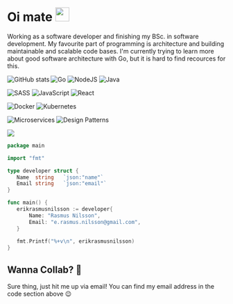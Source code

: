 # Oi mate <img width="32" src="https://media.giphy.com/media/du3J3cXyzhj75IOgvA/giphy.gif">

Working as a software developer and finishing my BSc. in software development. My favourite part of programming is architecture and building maintainable and scalable code bases. I'm currently trying to learn more about good software architecture with Go, but it is hard to find recources for this. 

<img align="left" src="https://github-readme-stats.vercel.app/api?username=erikrasmusnilsson&show_icons=true" alt="GitHub stats" /> 

<img alt="Go" src="https://img.shields.io/badge/go%20-%23323330.svg?&style=for-the-badge&logo=go&logoColor=%23F7DF1E&color=282C34" /> <img alt="NodeJS" src="https://img.shields.io/badge/nodejs%20-%2343853D.svg?&style=for-the-badge&logo=nodejs&logoColor=white&color=81A26B" /> <img alt="Java" src="https://img.shields.io/badge/java-%23ED8B00.svg?&style=for-the-badge&logo=java&logoColor=white&color=C6A76F" />

<img alt="SASS" src="https://img.shields.io/badge/sass%20-%231572B6.svg?&style=for-the-badge&logo=sass&logoColor=white"/> <img alt="JavaScript" src="https://img.shields.io/badge/javascript%20-%23323330.svg?&style=for-the-badge&logo=javascript&logoColor=%23F7DF1E"/> <img alt="React" src="https://img.shields.io/badge/react.js%20-%23E34F26.svg?&style=for-the-badge&logo=react.js&logoColor=white&color=DD6D74" />

<img alt="Docker" src="https://img.shields.io/badge/docker%20-%231572B6.svg?&style=for-the-badge&logo=docker&logoColor=white" /> <img alt="Kubernetes" src="https://img.shields.io/badge/kubernetes%20-%231572B6.svg?&style=for-the-badge&logo=kubernetes&logoColor=white" />

<img alt="Microservices" src="https://img.shields.io/badge/microservice%20-%231572B6.svg?&style=for-the-badge&logoColor=white&color=DD6D74" /> <img alt="Design Patterns" src="https://img.shields.io/badge/design%20patterns%20-%231572B6.svg?&style=for-the-badge&logoColor=white&color=E3BD7A" />

![](https://visitor-badge.glitch.me/badge?page_id=erikrasmusnilsson.erikrasmusnilsson)
 
 ```go
 package main
 
 import "fmt"
 
 type developer struct {
    Name  string   `json:"name"`
    Email string   `json:"email"`
 }
 
 func main() {
    erikrasmusnilsson := developer{
        Name: "Rasmus Nilsson",
        Email: "e.rasmus.nilsson@gmail.com",
    }
    
    fmt.Printf("%+v\n", erikrasmusnilsson)
 }
 ```
 
 ## Wanna Collab? 🤝
 Sure thing, just hit me up via email! You can find my email address in the code section above 😉
